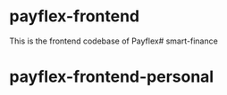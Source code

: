 # payflex-frontend

This is the frontend codebase of Payflex# smart-finance
# payflex-frontend-personal

